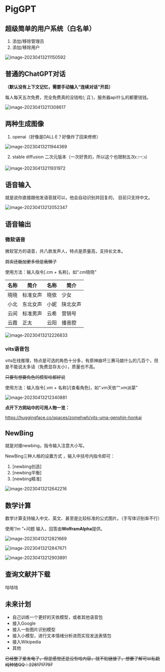 # PigGPT

## 超级简单的用户系统（白名单）

1. 添加/移除管理员
2. 添加/移除用户

![image-20230413211150592](图片/PigGPT/image-20230413211150592.png)

## 普通的ChatGPT对话

**（默认没有上下文记忆，需要手动输入“连续对话”开启）**

每人每天五次免费，完全免费真的没钱啦(;´Д`)，服务器api什么的都要钱钱。

![image-20230413211308617](图片/PigGPT/image-20230413211308617.png)

## 两种生成图像

1. openai（好像是DALL·E？好像炸了回来修修）

![image-20230413211944369](图片/PigGPT/image-20230413211944369.png)

2. stable diffusion 二次元版本（一次好贵的，所以这个也限制五次👉👈）

![image-20230413211931972](图片/PigGPT/image-20230413211931972.png)

## 语音输入

就是说你直接跟他发语音就可以，他会自动识别并回复的， 目前只支持中文。

![image-20230413212052347](图片/PigGPT/image-20230413212052347.png)

## 语音输出

### 微软语音

微软官方的语音，共八款发声人，特点是质量高，支持长文本。

~~其实还能加更多但是我懒了~~

使用方法：输入指令[.cm + 名称]，如“.cm晓晓”

| 名称 | 简介     | 名称 | 简介     |
| ---- | -------- | ---- | -------- |
| 晓晓 | 标准女声 | 晓依 | 少女     |
| 小北 | 东北女声 | 小妮 | 陕北女声 |
| 云间 | 标准男声 | 云希 | 营销号   |
| 云霞 | 正太     | 云阳 | 播音腔   |

![image-20230413212226833](图片/PigGPT/image-20230413212226833.png)

### vits语音包

vits在线推理，特点是可选的角色十分多，有原神崩坏三赛马娘什么的几百个，但是不能说太多话（免费显存太小），质量也不高。

~~只要有想要角色的模型啥都好说~~

使用方法：输入指令[.vm + 名称]/[查看角色]，如“.vm天依”“.vm派蒙”

![image-20230413212340881](图片/PigGPT/image-20230413212340881-1681392221793-1.png)

**点开下方网站中的可用人物一览：**

https://huggingface.co/spaces/zomehwh/vits-uma-genshin-honkai

## NewBing

就是对接newbing，指令输入注意大小写。



NewBing三种人格的设置方式 ，输入中括号内指令即可：

1. [newbing创造]
2. [newbing平衡]
3. [newbing精准]



![image-20230413212642216](图片/PigGPT/image-20230413212642216.png)

## 数学计算

数学计算支持输入中文、英文、甚至是比较标准的公式图片。（手写体识别率不行）

使用“/m ”+问题 输入，回答由**WolframAlpha**提供。

![image-20230413212821669](图片/PigGPT/image-20230413212821669.png)

![image-20230413212847671](图片/PigGPT/image-20230413212847671.png)

![image-20230413212903891](图片/PigGPT/image-20230413212903891.png)

## 查询文献并下载

咕咕咕



## 未来计划

+ 自己训练一个更好的天依模型，或者其他语音包
+ 接入Google
+ 接入一些图片识别模型
+ 接入小模型，进行文本情绪分析进而实现发送表情包
+ 接入Wikipedia
+ 其他



~~已经整了爱发电了，但是感觉还是没有啥内容，就不贴链接了，想要了解可以私戳纯种猪QQ：2281717797~~
